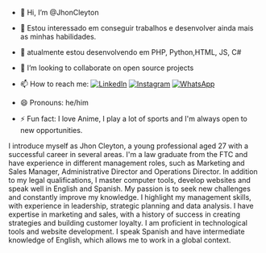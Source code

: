 - 👋 Hi, I’m @JhonCleyton
- 👀 Estou interessado em conseguir trabalhos e desenvolver ainda mais as minhas habilidades.
- 🌱 atualmente estou desenvolvendo em PHP, Python,HTML, JS, C#
- 💞️ I’m looking to collaborate on open source projects
- 📫 How to reach me:  [![LinkedIn](https://img.shields.io/badge/LinkedIn-0077B5?style=for-the-badge&logo=linkedin&logoColor=white)](https://www.linkedin.com/in/jhon-cleyton-souza-freire-2670a023a/)
[![Instagram](https://img.shields.io/badge/-Instagram-%23E4405F?style=for-the-badge&logo=instagram&logoColor=white)](https://www.instagram.com/jhon97cleyton/)
[![WhatsApp](https://img.shields.io/badge/WhatsApp-25D366?style=for-the-badge&logo=whatsapp&logoColor=white)](https://wa.me/+5573981723483)

- 😄 Pronouns: he/him
- ⚡ Fun fact: I love Anime, I play a lot of sports and I'm always open to new opportunities.

I introduce myself as Jhon Cleyton, a young professional aged 27 with a successful career in several areas.
I'm a law graduate from the FTC and have experience in different management roles, such as Marketing and Sales Manager, Administrative Director and Operations Director.
In addition to my legal qualifications, I master computer tools, develop websites and speak well in English and Spanish.
My passion is to seek new challenges and constantly improve my knowledge.
I highlight my management skills, with experience in leadership, strategic planning and data analysis.
I have expertise in marketing and sales, with a history of success in creating strategies and building customer loyalty.
I am proficient in technological tools and website development.
I speak Spanish and have intermediate knowledge of English, which allows me to work in a global context.

<!---
JhonCleyton/JhonCleyton is a ✨ special ✨ repository because its `README.md` (this file) appears on your GitHub profile.
You can click the Preview link to take a look at your changes.
--->
